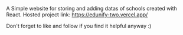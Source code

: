 A Simple website for storing and adding datas of schools created with React.
Hosted project link: https://edunify-two.vercel.app/

Don't forget to like and follow if you find it helpful anyway :)

